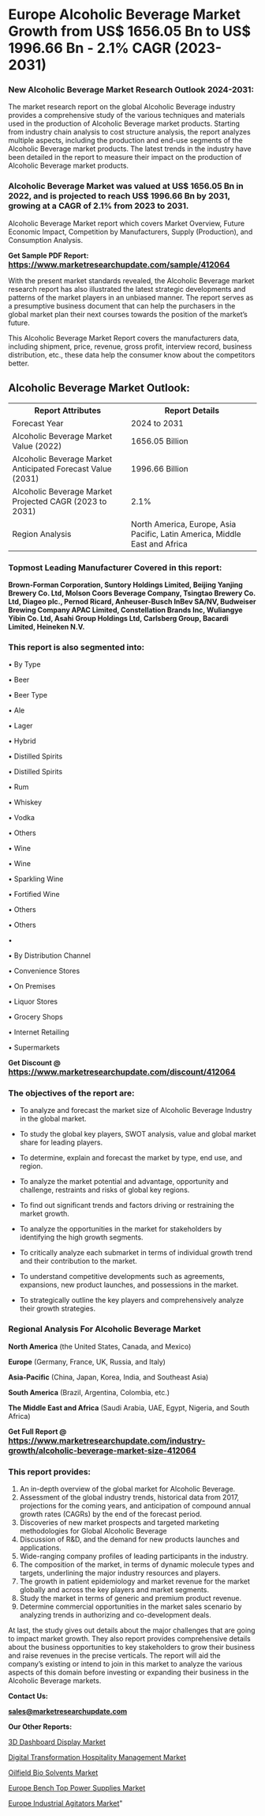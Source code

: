 # Europe Alcoholic Beverage Market Growth from US$ 1656.05 Bn to US$ 1996.66 Bn - 2.1% CAGR (2023-2031)

<strong><h3>New Alcoholic Beverage Market Research Outlook 2024-2031:</h3></strong>

The market research report on the global Alcoholic Beverage industry provides a comprehensive study of the various techniques and materials used in the production of Alcoholic Beverage market products. Starting from industry chain analysis to cost structure analysis, the report analyzes multiple aspects, including the production and end-use segments of the Alcoholic Beverage market products. The latest trends in the industry have been detailed in the report to measure their impact on the production of Alcoholic Beverage market products.

<strong><h3>Alcoholic Beverage Market was valued at US$ 1656.05 Bn in 2022, and is projected to reach US$ 1996.66 Bn by 2031, growing at a CAGR of 2.1% from 2023 to 2031.</h3></strong>

Alcoholic Beverage Market report which covers Market Overview, Future Economic Impact, Competition by Manufacturers, Supply (Production), and Consumption Analysis.

<strong>Get Sample PDF Report: <a href=https://www.marketresearchupdate.com/sample/412064><font size=3 color=#0000ff>https://www.marketresearchupdate.com/sample/412064</font></a></strong>

With the present market standards revealed, the Alcoholic Beverage market research report has also illustrated the latest strategic developments and patterns of the market players in an unbiased manner. The report serves as a presumptive business document that can help the purchasers in the global market plan their next courses towards the position of the market’s future.

This Alcoholic Beverage Market Report covers the manufacturers data, including shipment, price, revenue, gross profit, interview record, business distribution, etc., these data help the consumer know about the competitors better.

<html>
<body>

<h2>Alcoholic Beverage Market Outlook:</h2>

<table>
  <tr>
    <th>Report Attributes</th>
    <th>Report Details</th>
  </tr>
  <tr>
    <td>Forecast Year</td>
    <td>2024 to 2031</td>
  </tr>
  <tr>
    <td>Alcoholic Beverage Market Value (2022)</td>
    <td>1656.05 Billion</td>
  </tr>
  <tr>
    <td>Alcoholic Beverage Market Anticipated Forecast Value (2031)</td>
    <td>1996.66 Billion</td>
  </tr>
  <tr>
    <td>Alcoholic Beverage Market Projected CAGR (2023 to 2031)</td>
    <td>2.1%</td>
  </tr>
  <tr>
    <td>Region Analysis</td>
    <td>North America, Europe, Asia Pacific, Latin America, Middle East and Africa</td>
  </tr>
</table>

</body>
</html>

<strong><h3>Topmost Leading Manufacturer Covered in this report:</h3></strong>

<strong>Brown-Forman Corporation, Suntory Holdings Limited, Beijing Yanjing Brewery Co. Ltd, Molson Coors Beverage Company, Tsingtao Brewery Co. Ltd, Diageo plc., Pernod Ricard, Anheuser-Busch InBev SA/NV, Budweiser Brewing Company APAC Limited, Constellation Brands Inc, Wuliangye Yibin Co. Ltd, Asahi Group Holdings Ltd, Carlsberg Group, Bacardi Limited, Heineken N.V.</strong>

<strong><h3>This report is also segmented into:</h3></strong>

• By Type

• Beer

• Beer Type

• Ale

• Lager

• Hybrid

• Distilled Spirits

• Distilled Spirits

• Rum

• Whiskey

• Vodka

• Others

• Wine

• Wine

• Sparkling Wine

• Fortified Wine

• Others

• Others

• 

• By Distribution Channel

• Convenience Stores

• On Premises

• Liquor Stores

• Grocery Shops

• Internet Retailing

• Supermarkets

<strong>Get Discount @ <a href=https://www.marketresearchupdate.com/discount/412064><font size=3 color=#0000ff>https://www.marketresearchupdate.com/discount/412064</font></a></strong>

<strong><h3>The objectives of the report are:</h3></strong>

- To analyze and forecast the market size of Alcoholic Beverage Industry in the global market.

- To study the global key players, SWOT analysis, value and global market share for leading players.

- To determine, explain and forecast the market by type, end use, and region.

- To analyze the market potential and advantage, opportunity and challenge, restraints and risks of global key regions.

- To find out significant trends and factors driving or restraining the market growth.

- To analyze the opportunities in the market for stakeholders by identifying the high growth segments.

- To critically analyze each submarket in terms of individual growth trend and their contribution to the market.

- To understand competitive developments such as agreements, expansions, new product launches, and possessions in the market.

- To strategically outline the key players and comprehensively analyze their growth strategies.

<strong><h3>Regional Analysis For Alcoholic Beverage Market</h3></strong>

<strong>North America</strong> (the United States, Canada, and Mexico)

<strong>Europe</strong> (Germany, France, UK, Russia, and Italy)

<strong>Asia-Pacific</strong> (China, Japan, Korea, India, and Southeast Asia)

<strong>South America</strong> (Brazil, Argentina, Colombia, etc.)

<strong>The Middle East and Africa</strong> (Saudi Arabia, UAE, Egypt, Nigeria, and South Africa)

<strong>Get Full Report @ <a href=https://www.marketresearchupdate.com/industry-growth/alcoholic-beverage-market-size-412064><font size=3 color=#0000ff>https://www.marketresearchupdate.com/industry-growth/alcoholic-beverage-market-size-412064</font></a></strong>

<strong><h3>This report provides:</h3></strong>
<ol>
  <li>An in-depth overview of the global market for Alcoholic Beverage.</li>
  <li>Assessment of the global industry trends, historical data from 2017, projections for the coming years, and anticipation of compound annual growth rates (CAGRs) by the end of the forecast period.</li>
  <li>Discoveries of new market prospects and targeted marketing methodologies for Global Alcoholic Beverage</li>
  <li>Discussion of R&amp;D, and the demand for new products launches and applications.</li>
  <li>Wide-ranging company profiles of leading participants in the industry.</li>
  <li>The composition of the market, in terms of dynamic molecule types and targets, underlining the major industry resources and players.</li>
  <li>The growth in patient epidemiology and market revenue for the market globally and across the key players and market segments.</li>
  <li>Study the market in terms of generic and premium product revenue.</li>
  <li>Determine commercial opportunities in the market sales scenario by analyzing trends in authorizing and co-development deals.</li>
</ol>

At last, the study gives out details about the major challenges that are going to impact market growth. They also report provides comprehensive details about the business opportunities to key stakeholders to grow their business and raise revenues in the precise verticals. The report will aid the company’s existing or intend to join in this market to analyze the various aspects of this domain before investing or expanding their business in the Alcoholic Beverage markets.

<strong>Contact Us:</strong>

<strong>sales@marketresearchupdate.com</strong>

<strong>Our Other Reports:</strong>

<a href=https://www.linkedin.com/pulse/3d-dashboard-display-market-analyzing-latest-developments>3D Dashboard Display Market</a>

<a href=https://www.linkedin.com/pulse/digital-transformation-hospitality-management-market-witness>Digital Transformation Hospitality Management Market</a>

<a href=https://www.linkedin.com/pulse/oilfield-bio-solvents-market-report-2023-top-company-trends>Oilfield Bio Solvents Market</a>

<a href=https://www.linkedin.com/pulse/europe-bench-top-power-supplies-market-overview>Europe Bench Top Power Supplies Market</a>

<a href=https://www.linkedin.com/pulse/europe-industrial-agitators-market-2030-future>Europe Industrial Agitators Market</a>"
